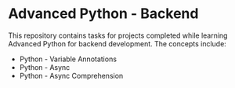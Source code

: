 # Advanced Python - Backend
This repository contains tasks for projects completed while learning Advanced Python for backend development.
The concepts include:
- Python - Variable Annotations
- Python - Async
- Python - Async Comprehension
